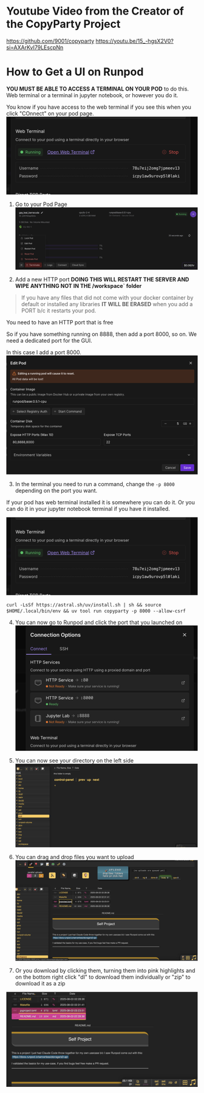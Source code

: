 # Youtube Video from the Creator of the CopyParty Project
https://github.com/9001/copyparty
https://youtu.be/15_-hgsX2V0?si=AXArKvI79LEscpNn


# How to Get a UI on Runpod

**YOU MUST BE ABLE TO ACCESS A TERMINAL ON YOUR POD** to do this. Web terminal or a terminal in jupyter notebook, or however you do it.

You know if you have access to the web terminal if you see this when you click "COnnect" on your pod page.
![Add HTTP](webterminal.png)


1. Go to your Pod Page
![Add HTTP](edit.png)

2. Add a new HTTP port
**DOING THIS WILL RESTART THE SERVER AND WIPE ANYTHING NOT IN THE /workspace` folder**

> If you have any files that did not come with your docker container by default or installed any libraries **IT WILL BE ERASED** when you add a PORT b/c it restarts your pod.

You need to have an HTTP port that is free

So if you have something running on 8888, then add a port 8000, so on.
We need a dedicated port for the GUI.

In this case I add a port 8000.
![Add HTTP](addhttp.png)

3. In the terminal you need to run a command, change the `-p 8000` depending on the port you want.

If your pod has web terminal installed it is somewhere you can do it. Or you can do it in your jupyter notebook terminal if you have it installed. 

![Add HTTP](webterminal.png)
```
curl -LsSf https://astral.sh/uv/install.sh | sh && source $HOME/.local/bin/env && uv tool run copyparty -p 8000 --allow-csrf
```

4. You can now go to Runpod and click the port that you launched on
![Add HTTP](port.png)

5. You can now see your directory on the left side
![Add HTTP](directory.png)

6. You can drag and drop files you want to upload
![Add HTTP](upload.png)
7. Or you download by clicking them, turning them into pink highlights and on the bottom right click "dl" to download them individually or "zip" to download it as a zip

![Add HTTP](download.png)
